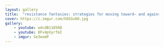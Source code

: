 ```yaml
---
layout: gallery
title:  "resistance fantasies: strategies for moving toward— and against—"
cover: https://i.imgur.com/h8SGv0O.jpg
gallery:
    - youtube: wdcdB11850Q
    - youtube: 8Fv4pVyrfmI
    - imgur: Se3eemP
---
```


